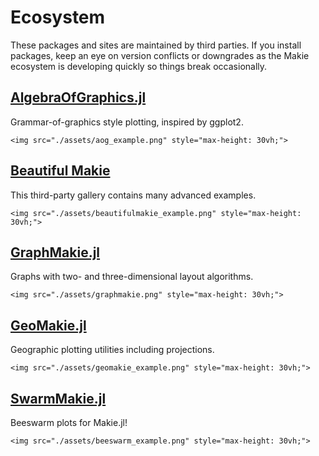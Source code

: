 # Ecosystem

These packages and sites are maintained by third parties. If you install packages, keep an eye on version conflicts or downgrades as the Makie ecosystem is developing quickly so things break occasionally.

## [AlgebraOfGraphics.jl](https://github.com/MakieOrg/AlgebraOfGraphics.jl)

Grammar-of-graphics style plotting, inspired by ggplot2.

```@raw html
<img src="./assets/aog_example.png" style="max-height: 30vh;">
```

## [Beautiful Makie](https://beautiful.makie.org/dev/)

This third-party gallery contains many advanced examples.

```@raw html
<img src="./assets/beautifulmakie_example.png" style="max-height: 30vh;">
```

## [GraphMakie.jl](https://github.com/MakieOrg/GraphMakie.jl)

Graphs with two- and three-dimensional layout algorithms.

```@raw html
<img src="./assets/graphmakie.png" style="max-height: 30vh;">
```

## [GeoMakie.jl](https://github.com/MakieOrg/GeoMakie.jl)

Geographic plotting utilities including projections.

```@raw html
<img src="./assets/geomakie_example.png" style="max-height: 30vh;">
```

## [SwarmMakie.jl](https://github.com/MakieOrg/SwarmMakie.jl)

Beeswarm plots for Makie.jl! 

```@raw html
<img src="./assets/beeswarm_example.png" style="max-height: 30vh;">
```
